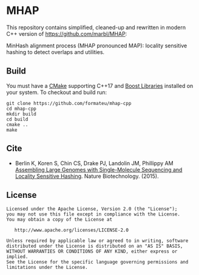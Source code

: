 # MHAP
This repository contains simplified, cleaned-up and rewritten in modern C++ version of https://github.com/marbl/MHAP:

MinHash alignment process (MHAP pronounced MAP): locality sensitive hashing to detect overlaps and utilities.

## Build

You must have a [CMake](https://cmake.org/ "CMake") supporting C++17 and [Boost Libraries](http://boost.org/ "Boost") installed on your system. To checkout and build run:

    git clone https://github.com/formateu/mhap-cpp
    cd mhap-cpp
    mkdir build
    cd build
    cmake ..
    make

## Cite
 - Berlin K, Koren S, Chin CS, Drake PJ, Landolin JM, Phillippy AM [Assembling Large Genomes with Single-Molecule Sequencing and Locality Sensitive Hashing](http://www.nature.com/nbt/journal/v33/n6/abs/nbt.3238.html "nb"). Nature Biotechnology. (2015).

## License

    Licensed under the Apache License, Version 2.0 (the "License");
    you may not use this file except in compliance with the License.
    You may obtain a copy of the License at

       http://www.apache.org/licenses/LICENSE-2.0

    Unless required by applicable law or agreed to in writing, software
    distributed under the License is distributed on an "AS IS" BASIS,
    WITHOUT WARRANTIES OR CONDITIONS OF ANY KIND, either express or implied.
    See the License for the specific language governing permissions and
    limitations under the License.
